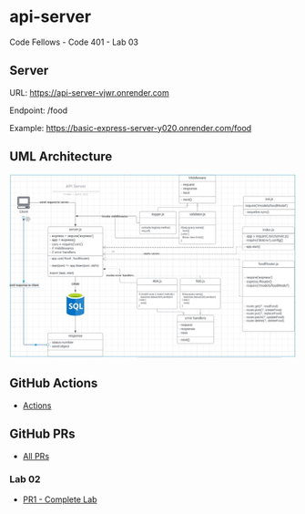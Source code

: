 # api-server
Code Fellows - Code 401 - Lab 03

## Server
URL: https://api-server-vjwr.onrender.com

Endpoint: /food

Example: https://basic-express-server-y020.onrender.com/food

## UML Architecture

![UML Architecture](./UML-diagram.JPG)

## GitHub Actions

- [Actions](https://github.com/KMArtwork/api-server/actions)


## GitHub PRs

- [All PRs](https://github.com/KMArtwork/api-server/pulls)

### Lab 02
- [PR1 - Complete Lab](https://github.com/KMArtwork/api-server/pull/1)
